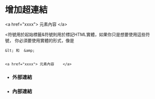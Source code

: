 # 增加超連結
  &lt;a href="xxxx"> 元素內容 &lt;/a>

  &lt;符號用於起始標籤&amp;符號則用於標記HTML實體，如果你只是想要使用這些符號，
你必須要使用實體的形式，像是

    &lt; 和  &amp;


    <a href="xxxx"> 元素內容    </a>

- ### 外部連結
- ### 內部連結